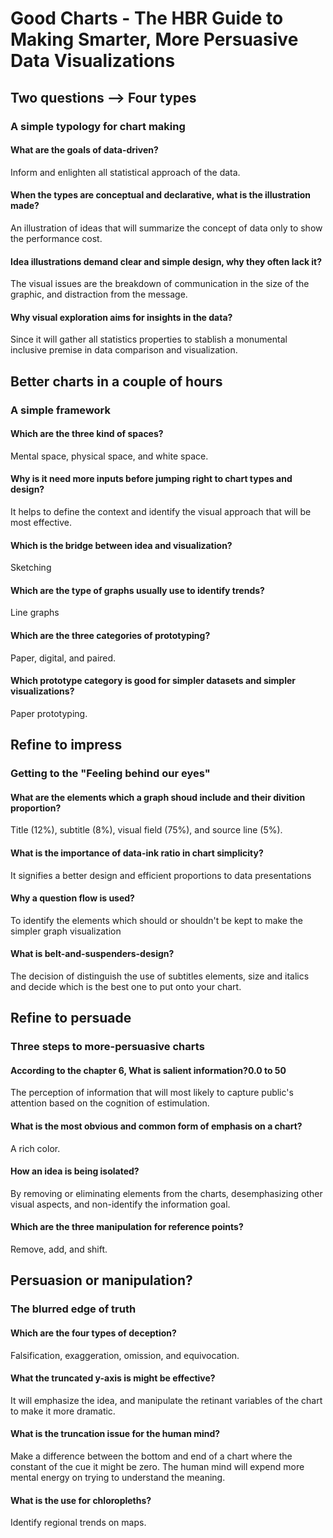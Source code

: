 # Good Charts - The HBR Guide to Making Smarter, More Persuasive Data Visualizations

## Two questions --> Four types

### A simple typology for chart making

#### What are the goals of data-driven?
Inform and enlighten all statistical approach of the data.

#### When the types are conceptual and declarative, what is the illustration made?
An illustration of ideas that will summarize the concept of data only to show the performance cost.

#### Idea illustrations demand clear and simple design, why they often lack it?
The visual issues are the breakdown of communication in the size of the graphic, and distraction from the message.

#### Why visual exploration aims for insights in the data?
Since it will gather all statistics properties to stablish a monumental inclusive premise in data comparison and visualization.

## Better charts in a couple of hours

### A simple framework

#### Which are the three kind of spaces?
Mental space, physical space, and white space.

#### Why is it need more inputs before jumping right to chart types and design?
It helps to define the context and identify the visual approach that will be most effective.

#### Which is the bridge between idea and visualization?
Sketching

#### Which are the type of graphs usually use to identify trends?
Line graphs

#### Which are the three categories of prototyping?
Paper, digital, and paired.

#### Which prototype category is good for simpler datasets and simpler visualizations?
Paper prototyping.

## Refine to impress

### Getting to the "Feeling behind our eyes"

#### What are the elements which a graph shoud include and their divition proportion?
Title (12%), subtitle (8%), visual field (75%), and source line (5%).

#### What is the importance of data-ink ratio in chart simplicity?
It signifies a better design and efficient proportions to data presentations

#### Why a question flow is used?
To identify the elements which should or shouldn't be kept to make the simpler graph visualization

#### What is belt-and-suspenders-design?
The decision of distinguish the use of subtitles elements, size and italics and decide which is the best one to put onto your chart.

## Refine to persuade

### Three steps to more-persuasive charts

#### According to the chapter 6, What is salient information?0.0 to 50
The perception of information that will most likely to capture public's attention based on the cognition of estimulation.

#### What is the most obvious and common form of emphasis on a chart?
A rich color.

#### How an idea is being isolated?
By removing or eliminating elements from the charts, desemphasizing other visual aspects, and non-identify the information goal.

#### Which are the three manipulation for reference points?
Remove, add, and shift.

## Persuasion or manipulation?

### The blurred edge of truth

#### Which are the four types of deception?
Falsification, exaggeration, omission, and equivocation.

#### What the truncated y-axis is might be effective?
It will emphasize the idea, and manipulate the retinant variables of the chart to make it more dramatic.

#### What is the truncation issue for the human mind?
Make a difference between the bottom and end of a chart where the constant of the cue it might be zero. The human mind will expend more mental energy on trying to understand the meaning.

#### What is the use for chloropleths?
Identify regional trends on maps.
